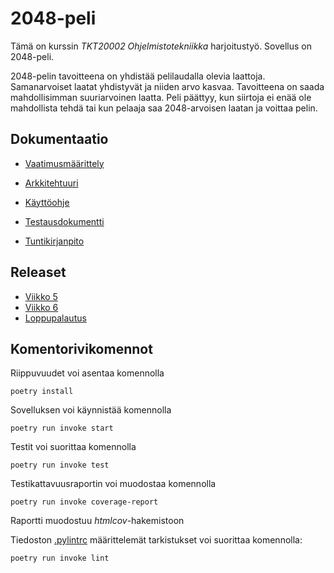 # 2048-peli

Tämä on kurssin *TKT20002 Ohjelmistotekniikka* harjoitustyö. Sovellus on 2048-peli.

2048-pelin tavoitteena on yhdistää pelilaudalla olevia laattoja. Samanarvoiset laatat yhdistyvät ja niiden arvo kasvaa. Tavoitteena on saada
mahdollisimman suuriarvoinen laatta. Peli päättyy, kun siirtoja ei enää ole mahdollista tehdä tai kun pelaaja saa 2048-arvoisen laatan ja
voittaa pelin. 

## Dokumentaatio

- [Vaatimusmäärittely](dokumentaatio/vaatimusmaarittely.md)

- [Arkkitehtuuri](dokumentaatio/arkkitehtuuri.md)

- [Käyttöohje](dokumentaatio/kayttoohje.md)

- [Testausdokumentti](dokumentaatio/testausdokumentti.md)

- [Tuntikirjanpito](dokumentaatio/tuntikirjanpito.md)

## Releaset

- [Viikko 5](https://github.com/lautsar/ot-2048/releases/tag/viikko5)
- [Viikko 6](https://github.com/lautsar/ot-2048/releases/tag/viikko6)
- [Loppupalautus](https://github.com/lautsar/ot-2048/releases/tag/loppupalautus)

## Komentorivikomennot

Riippuvuudet voi asentaa komennolla
```
poetry install
```

Sovelluksen voi käynnistää komennolla
```
poetry run invoke start
```

Testit voi suorittaa komennolla
```
poetry run invoke test
```

Testikattavuusraportin voi muodostaa komennolla
```
poetry run invoke coverage-report
```
Raportti muodostuu *htmlcov*-hakemistoon

Tiedoston [.pylintrc](.pylintrc) määrittelemät tarkistukset voi suorittaa komennolla:
```
poetry run invoke lint
```

